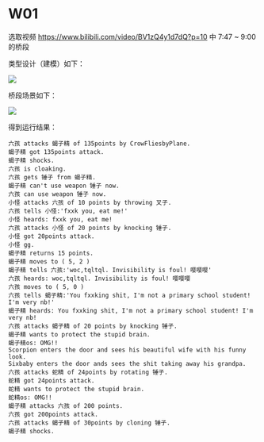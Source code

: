 # W01

选取视频 https://www.bilibili.com/video/BV1zQ4y1d7dQ?p=10 中 7:47 ~ 9:00 的桥段

类型设计（建模）如下：

![](http://www.plantuml.com/plantuml/png/VPFFZjD03CRlynGvmc7t2L2rVm1nMD1AW625EBZ9jydG-LFPpa9LU7UYZfic3MmkoU-pPpwFFRaI9TO-1bS74gbku5ExTwuQde_A0rI98WxiarRRB5vzJbyNoaDPr4BlZpalNfvB3oVf0qKCvFuuixvbaFQCQk_6pJjGq6v4KgLwCsA3HoJ1oD9bYvxMrbbqSffltwk8c7bNF6GBsdpALbNmeaW6nSiWvYVO9wE6VyBrDFoZRrhS-KVyApsG3lcllIYb-YXt95z0svoCGnQOCEr9aVRBSImRSirCkpil-geahgfUmEBE-cqqAv-QvhE0ZHe4A4omMerEXRtFIHIy7ok9rFhQBJfdSBERdTQdca62TuSH7MtwTk1cVYSeq9gaMtFM3Yp5JvIqb_zlVylvvzlW8UlTVQ04az_ysY84JnnxCQaEcJO-jGCEdkCDlBZulIg_maIyl5pPF5nv7PHZs3bhoJJFdTV_RB3OBZUSorT8JH_3Nm00)


桥段场景如下：

![](http://www.plantuml.com/plantuml/png/fLJ1RjD04BtlLwoKCp-G0wfwuOguS40St7IXKOrTEGxGcr5KwYOG71MBk6vB2oQ48YUbfMeI4l8ptlNwn2-mORfgt42iY6WFoUIzcVVcsRjKCXN3B3zHaL8mTGF3Xsw5j5qHNvGIBXMVhoWhcpW5u0Tr6ZhnsKzy1IhenaPHryIltDsoiQ6I6tX_UmgiAUj409TLfR2Unj7JDymw0PIgF2KuTt-jQ1A4f8fR3tBtoEh3szSJypYnZfZjHCE0TiwHffi4g-IHcSTH_rNIQz439_buoFO724cEw2A6bqcwJJHiqArQQjGTWn1De6H9pDfp-E3hV3si-e5VdBAmHRtsj9x42wBHqLKTWJ_9boFcs67s-Krncu88VVAODggykmC4e_XupKH_5kfKcDs8UXQh-R-6Bn3HLl44Cki06isRxvwndTqfuSk6_aoR9ZOlei5nrfgfVyYFhJHAMW59VpCZIhlRj671WHIOLO_wjj0qAJO3E1dvyV4eiPp_SJyRW3JohmmW0DhPevz6uZ3NuvrGF0byx4Mz4nfyPfUNtA-9UF0r_ZLhTiNRGCDM_FQz-0kA4tgbdn6a59Jj9YCgLlr6W-_f5Dmgd2mk7_l9ktP66W2QjG1Nn1pzSRqR_t2PvyRxNn02j233rIFv2pd8VWk1BrUtuDhbSFlbvC45tKiYGt7p_WO0)

得到运行结果：

```
六孩 attacks 蝎子精 of 135points by CrowFliesbyPlane.
蝎子精 got 135points attack.
蝎子精 shocks.
六孩 is cloaking.
六孩 gets 锤子 from 蝎子精.
蝎子精 can't use weapon 锤子 now.
六孩 can use weapon 锤子 now.
小怪 attacks 六孩 of 10 points by throwing 叉子.
六孩 tells 小怪:'fxxk you, eat me!'
小怪 heards: fxxk you, eat me!
六孩 attacks 小怪 of 20 points by knocking 锤子.
小怪 got 20points attack.
小怪 gg.
蝎子精 returns 15 points.
蝎子精 moves to ( 5, 2 )
蝎子精 tells 六孩:'woc,tqltql. Invisibility is foul! 嘤嘤嘤'
六孩 heards: woc,tqltql. Invisibility is foul! 嘤嘤嘤
六孩 moves to ( 5, 0 )
六孩 tells 蝎子精:'You fxxking shit, I'm not a primary school student! I'm very nb!'
蝎子精 heards: You fxxking shit, I'm not a primary school student! I'm very nb!
六孩 attacks 蝎子精 of 20 points by knocking 锤子.
蝎子精 wants to protect the stupid brain.
蝎子精os: OMG!!
Scorpion enters the door and sees his beautiful wife with his funny look.
Sixbaby enters the door ands sees the shit taking away his grandpa.
六孩 attacks 蛇精 of 24points by rotating 锤子.
蛇精 got 24points attack.
蛇精 wants to protect the stupid brain.
蛇精os: OMG!!
蝎子精 attacks 六孩 of 200 points.
六孩 got 200points attack.
六孩 attacks 蝎子精 of 30points by cloning 锤子.
蝎子精 shocks.
```